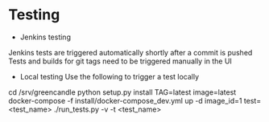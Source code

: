 
# Testing

* Jenkins testing

Jenkins tests are triggered automatically shortly after a commit is pushed
Tests and builds for git tags need to be triggered manually in the UI

* Local testing
Use the following to trigger a test locally

cd /srv/greencandle
python setup.py install
TAG=latest image=latest docker-compose -f install/docker-compose_dev.yml up -d
image_id=1 test=<test_name> ./run_tests.py -v -t <test_name>
